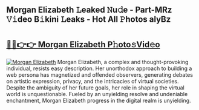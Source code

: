 ## Morgan Elizabeth 𝙻eaked 𝙽u𝚍e - Part-MRz 𝚅𝚒deo B𝚒kini 𝙻eaks - Hot All 𝙿hotos alyBz

# <h2><a href="http://ld421be.urlbe.top/?page=Morgan+Elizabeth">🔗🔗👉👉 Morgan Elizabeth P𝚑oto𝚜Vid𝚎o</a></h2>

[![Morgan Elizabeth](https://i.imgur.com/eBuTRDB.gif)](http://ld421be.urlbe.top/?page=Morgan+Elizabeth)
Morgan Elizabeth, a complex and thought-provoking individual, resists easy description. Her unorthodox approach to building a web persona has magnetized and offended observers, generating debates on artistic expression, privacy, and the intricacies of virtual societies. Despite the ambiguity of her future goals, her role in shaping the virtual world is unquestionable. Fueled by an unyielding resolve and undeniable enchantment, Morgan Elizabeth progress in the digital realm is unyielding.
